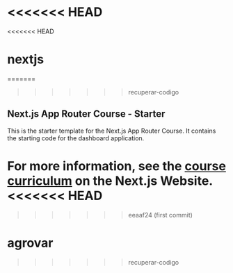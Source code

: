 <<<<<<< HEAD
=======
<<<<<<< HEAD
# nextjs
=======
>>>>>>> recuperar-codigo
## Next.js App Router Course - Starter

This is the starter template for the Next.js App Router Course. It contains the starting code for the dashboard application.

For more information, see the [course curriculum](https://nextjs.org/learn) on the Next.js Website.
<<<<<<< HEAD
=======
>>>>>>> eeaaf24 (first commit)
# agrovar
>>>>>>> recuperar-codigo
